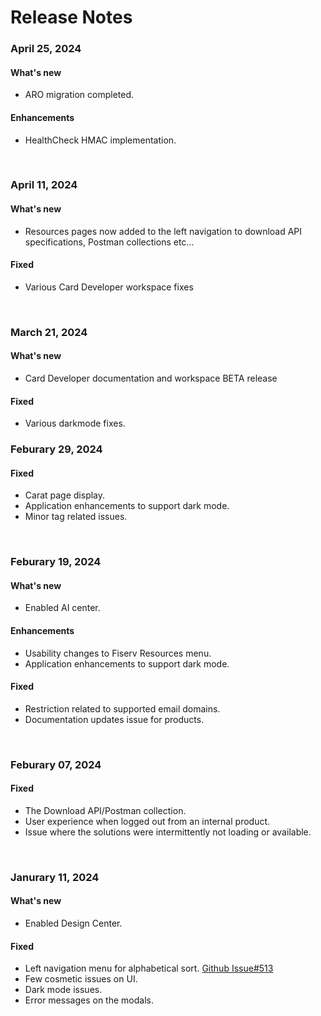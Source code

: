 # Release Notes

### April 25, 2024

#### What's new
- ARO migration completed.

#### Enhancements
- HealthCheck HMAC implementation.
    
<br>

### April 11, 2024

#### What's new
- Resources pages now added to the left navigation to download API specifications, Postman collections etc...
  
#### Fixed
- Various Card Developer workspace fixes
<br>

### March 21, 2024

#### What's new
- Card Developer documentation and workspace BETA release

#### Fixed
- Various darkmode fixes.

### Feburary 29, 2024

#### Fixed
- Carat page display.
- Application enhancements to support dark mode.
- Minor tag related issues. 
<br>

### Feburary 19, 2024

#### What's new
- Enabled AI center.
  
#### Enhancements
- Usability changes to Fiserv Resources menu.
- Application enhancements to support dark mode.

#### Fixed
- Restriction related to supported email domains.
- Documentation updates issue for products.
<br>

### Feburary 07, 2024

#### Fixed
- The Download API/Postman collection.
- User experience when logged out from an internal product.
- Issue where the solutions were intermittently not loading or available.
<br>

### Janurary 11, 2024

#### What's new
- Enabled Design Center.

#### Fixed
- Left navigation menu for alphabetical sort. [Github Issue#513](https://github.com/Fiserv/Support/issues/513)
- Few cosmetic issues on UI.
- Dark mode issues.
- Error messages on the modals.
<br>

